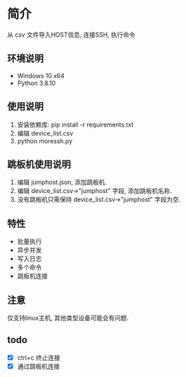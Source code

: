 # 简介

从 csv 文件导入HOST信息, 连接SSH, 执行命令

## 环境说明

- Windows 10 x64
- Python 3.8.10

## 使用说明

1. 安装依赖库: pip install -r requirements.txt
2. 编辑 device_list.csv
3. python moressh.py

## 跳板机使用说明

1. 编辑 jumphost.json, 添加跳板机.
2. 编辑 device_list.csv->"jumphost" 字段, 添加跳板机名称.
3. 没有跳板机只需保持 device_list.csv->"jumphost" 字段为空.

## 特性

- 批量执行
- 异步并发
- 写入日志
- 多个命令
- 跳板机连接

## 注意

仅支持linux主机, 其他类型设备可能会有问题.

## todo

- [X] ctrl+c 终止连接
- [X] 通过跳板机连接
